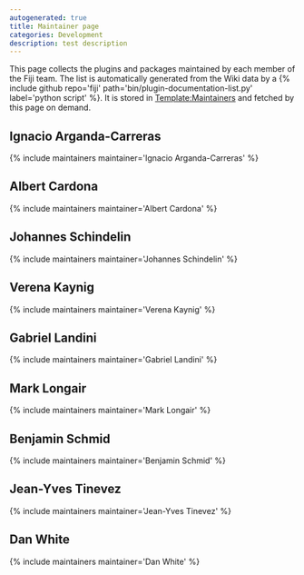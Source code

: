 ```yaml
---
autogenerated: true
title: Maintainer page
categories: Development
description: test description
---
```


This page collects the plugins and packages maintained by each member of the Fiji team. The list is automatically generated from the Wiki data by a {% include github repo='fiji' path='bin/plugin-documentation-list.py' label='python script' %}. It is stored in [Template:Maintainers](Template_Maintainers) and fetched by this page on demand.

Ignacio Arganda-Carreras
------------------------

{% include maintainers maintainer='Ignacio Arganda-Carreras' %}  

Albert Cardona
--------------

{% include maintainers maintainer='Albert Cardona' %}  

Johannes Schindelin
-------------------

{% include maintainers maintainer='Johannes Schindelin' %}  

Verena Kaynig
-------------

{% include maintainers maintainer='Verena Kaynig' %}  

Gabriel Landini
---------------

{% include maintainers maintainer='Gabriel Landini' %}  

Mark Longair
------------

{% include maintainers maintainer='Mark Longair' %}  

Benjamin Schmid
---------------

{% include maintainers maintainer='Benjamin Schmid' %}  

Jean-Yves Tinevez
-----------------

{% include maintainers maintainer='Jean-Yves Tinevez' %}  

Dan White
---------

{% include maintainers maintainer='Dan White' %}  


